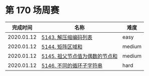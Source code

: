 # 第 170 场周赛

**完成时间**|**名称**|**难度**
------------|--------|------------
2020.01.12|[5143. 解压缩编码列表](./5143.%20解压缩编码列表)|easy
2020.01.12|[5144. 矩阵区域和](./5144.%20矩阵区域和)|medium
2020.01.12|[5145. 祖父节点值为偶数的节点和](./5145.%20祖父节点值为偶数的节点和)|medium
2020.01.12|[5146. 不同的循环子字符串](./5146.%20不同的循环子字符串)|hard
